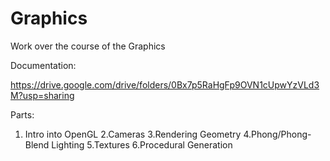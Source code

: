 # Graphics
Work over the course of the Graphics

Documentation:

https://drive.google.com/drive/folders/0Bx7p5RaHgFp9OVN1cUpwYzVLd3M?usp=sharing

Parts:
1. Intro into OpenGL
2.Cameras
3.Rendering Geometry
4.Phong/Phong-Blend Lighting
5.Textures
6.Procedural Generation
